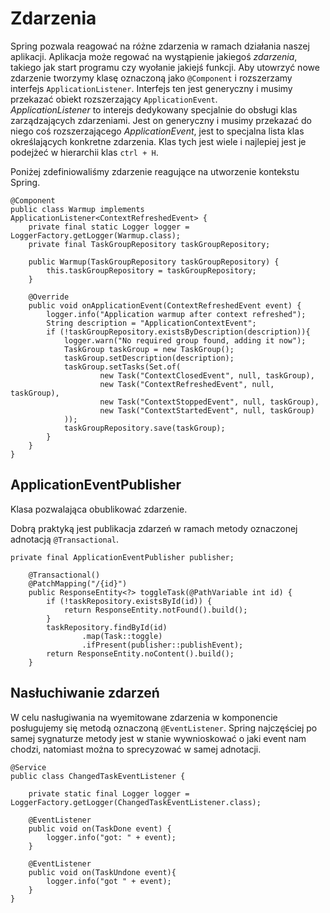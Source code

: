 # Zdarzenia  

Spring pozwala reagować na różne zdarzenia w ramach działania naszej aplikacji. Aplikacja może regować na wystąpienie jakiegoś
*zdarzenia*, takiego jak start programu czy wyołanie jakiejś funkcji. 
Aby utowrzyć nowe zdarzenie tworzymy klasę oznaczoną jako ``@Component`` i rozszerzamy interfejs ``ApplicationListener``.
Interfejs ten jest generyczny i musimy przekazać obiekt rozszerzający ``ApplicationEvent``.  
*ApplicationListener* to interejs dedykowany specjalnie do obsługi klas zarządzających zdarzeniami. Jest on generyczny i 
musimy przekazać do niego coś rozszerzającego *ApplicationEvent*, jest to specjalna lista klas określających konkretne zdarzenia.
Klas tych jest wiele i najlepiej jest je podejżeć w hierarchii klas ``ctrl + H``.
  
Poniżej zdefiniowaliśmy zdarzenie reagujące na utworzenie kontekstu Spring.
```
@Component
public class Warmup implements ApplicationListener<ContextRefreshedEvent> {
    private final static Logger logger = LoggerFactory.getLogger(Warmup.class);
    private final TaskGroupRepository taskGroupRepository;

    public Warmup(TaskGroupRepository taskGroupRepository) {
        this.taskGroupRepository = taskGroupRepository;
    }

    @Override
    public void onApplicationEvent(ContextRefreshedEvent event) {
        logger.info("Application warmup after context refreshed");
        String description = "ApplicationContextEvent";
        if (!taskGroupRepository.existsByDescription(description)){
            logger.warn("No required group found, adding it now");
            TaskGroup taskGroup = new TaskGroup();
            taskGroup.setDescription(description);
            taskGroup.setTasks(Set.of(
                    new Task("ContextClosedEvent", null, taskGroup),
                    new Task("ContextRefreshedEvent", null, taskGroup),
                    new Task("ContextStoppedEvent", null, taskGroup),
                    new Task("ContextStartedEvent", null, taskGroup)
            ));
            taskGroupRepository.save(taskGroup);
        }
    }
}
```

## ApplicationEventPublisher

Klasa pozwalająca obublikować zdarzenie.  
  
Dobrą praktyką jest publikacja zdarzeń w ramach metody oznaczonej adnotacją ``@Transactional``.

```
private final ApplicationEventPublisher publisher;

    @Transactional()
    @PatchMapping("/{id}")
    public ResponseEntity<?> toggleTask(@PathVariable int id) {
        if (!taskRepository.existsById(id)) {
            return ResponseEntity.notFound().build();
        }
        taskRepository.findById(id)
                .map(Task::toggle)
                .ifPresent(publisher::publishEvent);
        return ResponseEntity.noContent().build();
    }
```

## Nasłuchiwanie zdarzeń

W celu nasługiwania na wyemitowane zdarzenia w komponencie posługujemy się metodą oznaczoną ``@EventListener``.
Spring najczęściej po samej sygnaturze metody jest w stanie wywnioskować o jaki event nam chodzi, natomiast można to sprecyzować
w samej adnotacji. 

```
@Service
public class ChangedTaskEventListener {

    private static final Logger logger = LoggerFactory.getLogger(ChangedTaskEventListener.class);

    @EventListener
    public void on(TaskDone event) {
        logger.info("got: " + event);
    }

    @EventListener
    public void on(TaskUndone event){
        logger.info("got " + event);
    }
}
```
